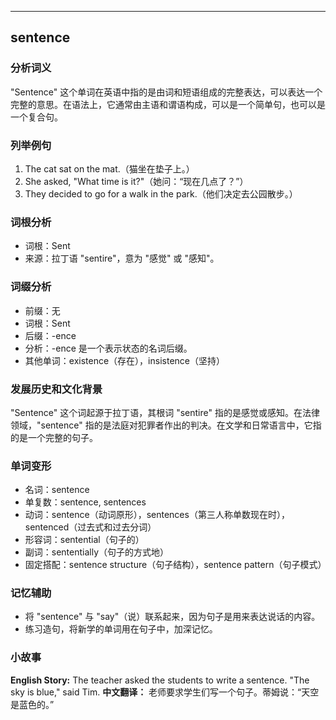 
---------------
## sentence
### 分析词义
"Sentence" 这个单词在英语中指的是由词和短语组成的完整表达，可以表达一个完整的意思。在语法上，它通常由主语和谓语构成，可以是一个简单句，也可以是一个复合句。

### 列举例句
1. The cat sat on the mat.（猫坐在垫子上。）
2. She asked, "What time is it?"（她问：“现在几点了？”）
3. They decided to go for a walk in the park.（他们决定去公园散步。）

### 词根分析
- 词根：Sent
- 来源：拉丁语 "sentire"，意为 "感觉" 或 "感知"。

### 词缀分析
- 前缀：无
- 词根：Sent
- 后缀：-ence
- 分析：-ence 是一个表示状态的名词后缀。
- 其他单词：existence（存在），insistence（坚持）

### 发展历史和文化背景
"Sentence" 这个词起源于拉丁语，其根词 "sentire" 指的是感觉或感知。在法律领域，"sentence" 指的是法庭对犯罪者作出的判决。在文学和日常语言中，它指的是一个完整的句子。

### 单词变形
- 名词：sentence
- 单复数：sentence, sentences
- 动词：sentence（动词原形），sentences（第三人称单数现在时），sentenced（过去式和过去分词）
- 形容词：sentential（句子的）
- 副词：sententially（句子的方式地）
- 固定搭配：sentence structure（句子结构），sentence pattern（句子模式）

### 记忆辅助
- 将 "sentence" 与 "say"（说）联系起来，因为句子是用来表达说话的内容。
- 练习造句，将新学的单词用在句子中，加深记忆。

### 小故事
**English Story:**
The teacher asked the students to write a sentence. "The sky is blue," said Tim. 
**中文翻译：**
老师要求学生们写一个句子。蒂姆说：“天空是蓝色的。”

